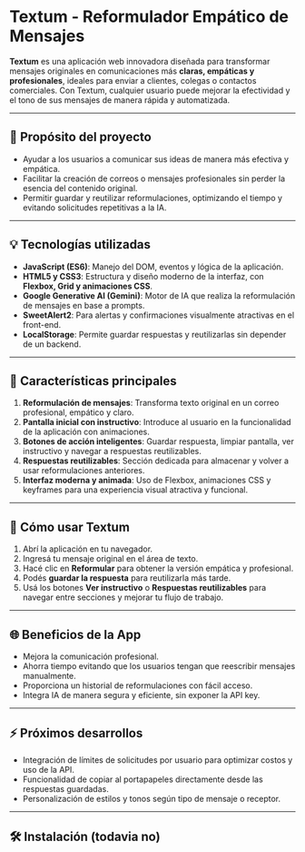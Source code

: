 # Textum - Reformulador Empático de Mensajes

**Textum** es una aplicación web innovadora diseñada para transformar mensajes originales en comunicaciones más **claras, empáticas y profesionales**, ideales para enviar a clientes, colegas o contactos comerciales. Con Textum, cualquier usuario puede mejorar la efectividad y el tono de sus mensajes de manera rápida y automatizada.

---

## 🚀 Propósito del proyecto

- Ayudar a los usuarios a comunicar sus ideas de manera más efectiva y empática.
- Facilitar la creación de correos o mensajes profesionales sin perder la esencia del contenido original.
- Permitir guardar y reutilizar reformulaciones, optimizando el tiempo y evitando solicitudes repetitivas a la IA.

---

## 💡 Tecnologías utilizadas

- **JavaScript (ES6)**: Manejo del DOM, eventos y lógica de la aplicación.
- **HTML5 y CSS3**: Estructura y diseño moderno de la interfaz, con **Flexbox, Grid y animaciones CSS**.
- **Google Generative AI (Gemini)**: Motor de IA que realiza la reformulación de mensajes en base a prompts.
- **SweetAlert2**: Para alertas y confirmaciones visualmente atractivas en el front-end.
- **LocalStorage**: Permite guardar respuestas y reutilizarlas sin depender de un backend.

---

## 🎨 Características principales

1. **Reformulación de mensajes**: Transforma texto original en un correo profesional, empático y claro.
2. **Pantalla inicial con instructivo**: Introduce al usuario en la funcionalidad de la aplicación con animaciones.
3. **Botones de acción inteligentes**: Guardar respuesta, limpiar pantalla, ver instructivo y navegar a respuestas reutilizables.
4. **Respuestas reutilizables**: Sección dedicada para almacenar y volver a usar reformulaciones anteriores.
5. **Interfaz moderna y animada**: Uso de Flexbox, animaciones CSS y keyframes para una experiencia visual atractiva y funcional.

---

## 📌 Cómo usar Textum

1. Abrí la aplicación en tu navegador.
2. Ingresá tu mensaje original en el área de texto.
3. Hacé clic en **Reformular** para obtener la versión empática y profesional.
4. Podés **guardar la respuesta** para reutilizarla más tarde.
5. Usá los botones **Ver instructivo** o **Respuestas reutilizables** para navegar entre secciones y mejorar tu flujo de trabajo.

---

## 🌐 Beneficios de la App

- Mejora la comunicación profesional.
- Ahorra tiempo evitando que los usuarios tengan que reescribir mensajes manualmente.
- Proporciona un historial de reformulaciones con fácil acceso.
- Integra IA de manera segura y eficiente, sin exponer la API key.

---

## ⚡ Próximos desarrollos

- Integración de límites de solicitudes por usuario para optimizar costos y uso de la API.
- Funcionalidad de copiar al portapapeles directamente desde las respuestas guardadas.
- Personalización de estilos y tonos según tipo de mensaje o receptor.

---

## 🛠️ Instalación (todavia no)
